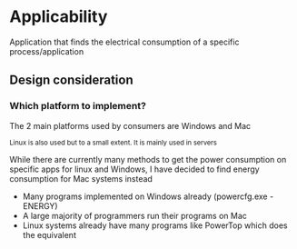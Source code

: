 # Applicability
Application that finds the electrical consumption of a specific process/application

## Design consideration
### Which platform to implement?
The 2 main platforms used by consumers are Windows and Mac 

<sup>Linux is also used but to a small extent. It is mainly used in servers</sup>

While there are currently many methods to get the power consumption on specific apps for linux and Windows, 
I have decided to find energy consumption for Mac systems instead
* Many programs implemented on Windows already (powercfg.exe -ENERGY)
* A large majority of programmers run their programs on Mac
* Linux systems already have many programs like PowerTop which does the equivalent


